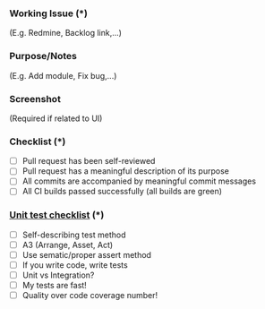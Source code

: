 ### Working Issue (*)
(E.g. Redmine, Backlog link,...)

### Purpose/Notes
(E.g. Add module, Fix bug,...)

### Screenshot
(Required if related to UI)

### Checklist (*)
- [ ] Pull request has been self-reviewed
- [ ] Pull request has a meaningful description of its purpose
- [ ] All commits are accompanied by meaningful commit messages
- [ ] All CI builds passed successfully (all builds are green)

### [Unit test checklist](https://github.com/sun7pro/checklist-php-testing) (*)
- [ ] Self-describing test method
- [ ] A3 (Arrange, Asset, Act)
- [ ] Use sematic/proper assert method
- [ ] If you write code, write tests
- [ ] Unit vs Integration?
- [ ] My tests are fast!
- [ ] Quality over code coverage number!
